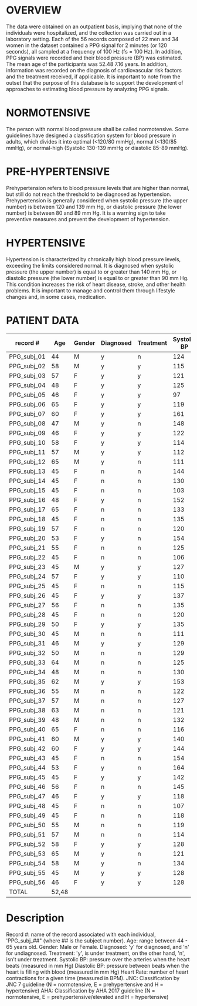 # OVERVIEW
The data were obtained on an outpatient basis, implying that none of the individuals were hospitalized, and the collection was carried out in a laboratory setting. Each of the 56 records composed of 22 men and 34 women in the dataset contained a PPG signal for 2 minutes (or 120 seconds), all sampled at a frequency of 100 Hz (fs = 100 Hz). In addition, PPG signals were recorded and their blood pressure (BP) was estimated. The mean age of the participants was 52.48 7.16 years. In addition, information was recorded on the diagnosis of cardiovascular risk factors and the treatment received, if applicable. It is important to note from the outset that the purpose of this database is to support the development of approaches to estimating blood pressure by analyzing PPG signals.

# NORMOTENSIVE
The person with normal blood pressure shall be called normotensive. Some guidelines have designed a classification system for blood pressure in adults, which divides it into optimal (<120/80 mmHg), normal (<130/85 mmHg), or normal-high (Systolic 130-139 mmHg or diastolic 85-89 mmHg).

# PRE-HYPERTENSIVE
Prehypertension refers to blood pressure levels that are higher than normal, but still do not reach the threshold to be diagnosed as hypertension. Prehypertension is generally considered when systolic pressure (the upper number) is between 120 and 139 mm Hg, or diastolic pressure (the lower number) is between 80 and 89 mm Hg. It is a warning sign to take preventive measures and prevent the development of hypertension.

# HYPERTENSIVE
Hypertension is characterized by chronically high blood pressure levels, exceeding the limits considered normal. It is diagnosed when systolic pressure (the upper number) is equal to or greater than 140 mm Hg, or diastolic pressure (the lower number) is equal to or greater than 90 mm Hg. This condition increases the risk of heart disease, stroke, and other health problems. It is important to manage and control them through lifestyle changes and, in some cases, medication.

# PATIENT DATA

| record #    | Age |	Gender |	Diagnosed	| Treatment |	Systolic BP|	Diastolic BP |	Heart Rate |	JNC	| AHA |
|-------------|-----|--------|------------|-----------|------------|---------------|-------------|------|-----|
| PPG_subj_01 |	44  |   M    |	   y      |     n	    |     124    |	    83       | 	    76     |	E   |	 H  |
| PPG_subj_02	| 58	|   M    |	   y      |	    y     |   	115    |    	75       |	    84     |	N   |	 N  |
| PPG_subj_03	| 57	|   F	   |     y	    |     y	    |     121	   |      72	     |      56	   |  E	  |  E  |
| PPG_subj_04	| 48	|   F	   |     y	    |     y	    |     125	   |      75	     |      73	   |  E	  |  E  |
| PPG_subj_05	| 46	|   F	   |     y	    |     y	    |      97	   |      64	     |      86	   |  N	  |  N  |
| PPG_subj_06	| 65	|   F	   |     y	    |     y	    |     119	   |      57	     |      85	   |  N	  |  N  |
| PPG_subj_07	| 60	|   F	   |     y	    |     y	    |     161	   |      94	     |      68	   |  H 	|  H  |
| PPG_subj_08	| 47	|   M	   |     y	    |     n	    |     148	   |      96	     |      58	   |  H	  |  H  |
| PPG_subj_09	| 46	|   F	   |     y	    |     y	    |     122	   |      74	     |      62	   |  E	  |  E  |
| PPG_subj_10	| 58	|   F	   |     y	    |     y	    |     114	   |      71	     |      75	   |  N	  |  N  |
| PPG_subj_11	| 57	|   M	   |     y	    |     y	    |     112  	 |      72	     |      75	   |  N	  |  N  |
| PPG_subj_12	| 65	|   M	   |     y	    |     n	    |     111	   |      70	     |      75	   |  N	  |  N  |
| PPG_subj_13	| 45	|   F	   |     n	    |     n	    |     144	   |      87	     |      65	   |  H	  |  H  |
| PPG_subj_14	| 45	|   F	   |     n	    |     n	    |     130	   |      90	     |      88	   |  H	  |  H  |
| PPG_subj_15	| 45	|   F	   |     n	    |     n	    |     103	   |      65	     |      97	   |  N	  |  N  |
| PPG_subj_16	| 48	|   F	   |     y	    |     n	    |     152	   |     109     	 |     100 	   |  H	  |  H  |
| PPG_subj_17	| 65	|   F	   |     n      |   	n    	|     133  	 |      81       |	    77     |  E	  |  H  |
| PPG_subj_18 |	45	|   F  	 |     n	    |     n	    |     135  	 |      90    	 |      84	   |  H	  |  H  |
| PPG_subj_19	| 57	|   F	   |     n	    |     n	    |     120    |      68       |     	58	   |  N	  |  E  |
| PPG_subj_20	| 53	|   F	   |     y	    |     n	    |     154 	 |      93	     |      62     |	H  	|  H  |
| PPG_subj_21 |	55	|   F	   |     n	    |     n	    |     125    |	    84       |     	62     |  E	  |  H  |
| PPG_subj_22 |	45	|   F	   |     n	    |     n	    |     106	   |      60	     |      53	   |  N	  |  N  |
| PPG_subj_23 |	45	|   M	   |     y	    |     y	    |     127  	 |      82	     |      71     |  E	  |  H  |
| PPG_subj_24 |	57	|   F	   |     y	    |     y	    |     110	   |      60	     |      78	   |  N	  |  N  |
| PPG_subj_25	| 45	|   F 	 |     n	    |     n	    |     115	   |      60	     |      72	   |  N	  |  N  |
| PPG_subj_26	| 45	|   F	   |     y	    |     y	    |     137	   |      90	     |      69	   |  H	  |  H  |
| PPG_subj_27	| 56	|   F	   |     n	    |     n	    |     135  	 |      97	     |      69	   |  H	  |  H  |
| PPG_subj_28	| 45	|   F	   |     n	    |     n	    |     120	   |      78	     |      70	   |  N 	|  E  |
| PPG_subj_29	| 50	|   F	   |     y	    |     y	    |     135	   |      83	     |      76	   |  E   |	 H  |
| PPG_subj_30	| 45	|   M	   |     n	    |     n	    |     111	   |      78	     |      72	   |  N	  |  N  |
| PPG_subj_31	| 46	|   M	   |     y	    |     y	    |     129 	 |      82	     |      72	   |  E	  |  H  |
| PPG_subj_32	| 50	|   M	   |     n	    |     n	    |     129	   |      79	     |      68	   |  E	  |  E  |
| PPG_subj_33 |	64	|   M	   |     n	    |     n	    |     125	   |      75	     |      78	   |  E	  |  E  | 
| PPG_subj_34	| 48	|   M	   |     n	    |     n	    |     130	   |      87	     |      80	   |  E  	|  H  |
| PPG_subj_35	| 62	|   M	   |     y	    |     y	    |     153 	 |      88	     |      84	   |  H  	|  H  |
| PPG_subj_36	| 55	|   M	   |     n	    |     n	    |     122	   |      72	     |      81	   |  E	  |  E  |
| PPG_subj_37	| 57	|   M	   |     n	    |     n 	  |     127	   |      80	     |      83	   |  E 	|  H  |
| PPG_subj_38	| 63	|   M	   |     n	    |     n  	  |     121	   |      87	     |      68	   |  E	  |  H  |
| PPG_subj_39	| 48	|   M	   |     n	    |     n	    |     132	   |      83	     |      90	   |  E	  |  H  |
| PPG_subj_40	| 65	|   F	   |     n	    |     n	    |     116    |	    79       |	   106	   |  N	  |  N  |
| PPG_subj_41	| 60	|   M	   |     y	    |     y	    |     140	   |      91	     |      54	   |  H	  |  H  |
| PPG_subj_42	| 60	|   F	   |     y	    |     y	    |     144	   |      86	     |      68	   |  H	  |  H  |
| PPG_subj_43	| 45	|   F	   |     n	    |     n	    |     154 	 |      96	     |      65	   |  H  	|  H  | 
| PPG_subj_44	| 53	|   F	   |     y	    |     n	    |     164	   |      93	     |      62	   |  H	  |  H  |
| PPG_subj_45	| 45	|   F	   |     y	    |     y	    |     142 	 |      90	     |      69	   |  H	  |  H  | 
| PPG_subj_46	| 56	|   F	   |     n	    |     n   	|     145	   |      90	     |      69	   |  H	  |  H  |
| PPG_subj_47	| 46	|   F	   |     y	    |     y	    |     118	   |      75	     |      86	   |  N	  |  N  |
| PPG_subj_48	| 45	|   F	   |     n	    |     n	    |     107	   |      68	     |      97	   |  N	  |  N  |
| PPG_subj_49	| 45	|   F	   |     n	    |     n	    |     118	   |      62	     |      72	   |  N	  |  N  |
| PPG_subj_50	| 55	|   M	   |     n	    |     n	    |     119 	 |      74	     |      81	   |  N	  |  N  |
| PPG_subj_51	| 57	|   M	   |     n	    |     n	    |     114	   |      75	     |      83	   |  N   |	 N  |
| PPG_subj_52	| 58	|   F	   |     y	    |     y	    |     128	   |      72	     |      75	   |  E	  |  E  |
| PPG_subj_53	| 65	|   M	   |     y	    |     n	    |     121	   |      75	     |      75	   |  E	  |  E  |
| PPG_subj_54	| 58	|   M    |     y	    |     n	    |     134	   |      85	     |      76	   |  E	  |  H  |
| PPG_subj_55	| 45	|   M	   |     y	    |     y	    |     128	   |      83	     |      71	   |  E  	|  H  |
| PPG_subj_56	| 46	|   F	   |     y	    |     y	    |     128	   |      89	     |      78	   |  E	  |  H  |
|    TOTAL    |  52,48 | 

# Description
Record #: name of the record associated with each individual, 'PPG_subj_##" (where ## is the subject number).
Age: range between 44 - 65 years old.
Gender: Male or Female.
Diagnosed: 'y' for diagnosed, and 'n' for undiagnosed.
Treatment: 'y', is under treatment, on the other hand, 'n', isn’t under treatment.
Systolic BP: pressure over the arteries when the heart beats (measured in mm Hg)
Diastolic BP: pressure between beats when the heart is filling with blood (measured in mm Hg)
Heart Rate: number of heart contractions for a given time (measured in BPM).
JNC: Classification by JNC 7 guideline (N = normotensive, E = prehypertensive and H = hypertensive)
AHA: Classification by AHA 2017 guideline (N = normotensive, E = prehypertensive/elevated and H = hypertensive)
